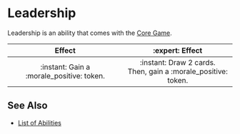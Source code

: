 # Leadership

Leadership is an ability that comes with the [Core Game](../content.md).

| Effect | :expert: Effect |
| :---: | :---: |
| :instant: Gain a :morale_positive: token. | :instant: Draw 2 cards.<br>Then, gain a :morale_positive: token. |


## See Also

- [List of Abilities](../abilities.md)